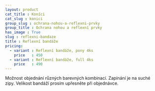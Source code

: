 ```yaml
---
layout: product
cat_title : Koníci
cat_slug : konici
group_slug : ochrana-nohou-a-reflexni-prvky
group_title : Ochrana nohou a reflexní prvky
has_image : True
slug : reflexni-bandaze
title : Reflexní bandáže
pricing:
  - variant : Reflexní bandáže, pony 4ks
    price   : 450
  - variant : Reflexní bandáže, full 4ks
    price   : 490
---
```


Možnost objednání různých barevných kombinací.
Zapínání je na suché zipy.
Velikost bandáží prosím upřesněte při objednávce.

